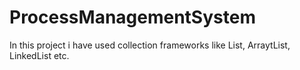 # ProcessManagementSystem
In this project i have used collection frameworks like List, ArraytList, LinkedList etc.
